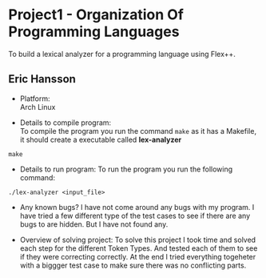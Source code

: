 # Project1 - Organization Of Programming Languages
To build a lexical analyzer for a programming language using Flex++. 
## **Eric Hansson**

- Platform:<br>
Arch Linux

- Details to compile program:<br>
To compile the program you run the command `make` as it has a Makefile,
it should create a executable called **lex-analyzer**<br>

```
make
```

- Details to run program: 
To run the program you run the following command:<br>
```
./lex-analyzer <input_file>
```

- Any known bugs?
I have not come around any bugs with my program. I have tried a few different type of the test cases to 
see if there are any bugs to are hidden. But I have not found any.

- Overview of solving project:
To solve this project I took time and solved each step for the different Token Types. And tested each of
them to see if they were correcting correctly. At the end I tried everything togeheter with a biggger test
case to make sure there was no conflicting parts.

